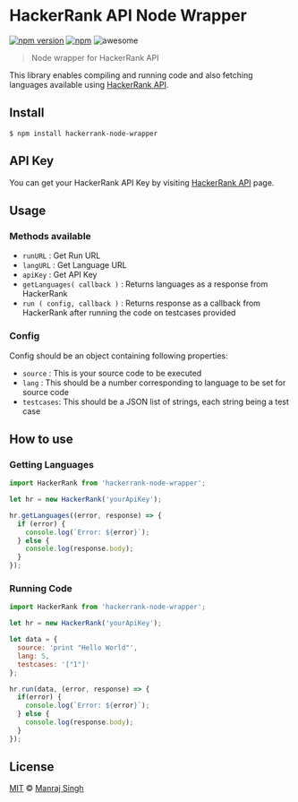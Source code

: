 # HackerRank API Node Wrapper
[![npm version](https://badge.fury.io/js/hackerrank-node-wrapper.svg)](https://www.npmjs.com/package/hackerrank-node-wrapper) [![npm](https://img.shields.io/npm/dt/hackerrank-node-wrapper.svg?maxAge=2592000?style=flat-square)](https://www.npmjs.com/package/hackerrank-node-wrapper) ![awesome](https://img.shields.io/badge/awesome-yes-green.svg)

> Node wrapper for HackerRank API

This library enables compiling and running code and also fetching languages available using [HackerRank API](https://www.hackerrank.com/api/docs).

## Install

```
$ npm install hackerrank-node-wrapper
```

## API Key

You can get your HackerRank API Key by visiting [HackerRank API](https://www.hackerrank.com/api/docs) page.

## Usage

### Methods available

* `runURL` : Get Run URL
* `langURL` : Get Language URL
* `apiKey` : Get API Key
* `getLanguages( callback )` : Returns languages as a response from HackerRank
* `run ( config, callback )` : Returns response as a callback from HackerRank after running the code on testcases provided

### Config

Config should be an object containing following properties:

* `source` : This is your source code to be executed
* `lang` : This should be a number corresponding to language to be set for source code
* `testcases`: This should be a JSON list of strings, each string being a test case

## How to use

### Getting Languages

```javascript
import HackerRank from 'hackerrank-node-wrapper';

let hr = new HackerRank('yourApiKey');

hr.getLanguages((error, response) => {
  if (error) {
    console.log(`Error: ${error}`);
  } else {
    console.log(response.body);
  }
});
```

### Running Code

```javascript
import HackerRank from 'hackerrank-node-wrapper';

let hr = new HackerRank('yourApiKey');

let data = {
  source: 'print "Hello World"',
  lang: 5,
  testcases: '["1"]'
};

hr.run(data, (error, response) => {
  if(error) {
    console.log(`Error: ${error}`);
  } else {
    console.log(response.body);
  }
});
```

## License

[MIT](https://github.com/ManrajGrover/HackerRank-Node-Wrapper/blob/master/LICENSE) © [Manraj Singh](https://github.com/ManrajGrover)
